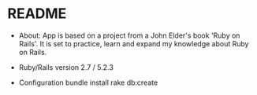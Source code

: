 # README
* About:
App is based on a project from a John Elder's book 'Ruby on Rails'. It is set to practice, learn and expand my knowledge about Ruby on Rails.

* Ruby/Rails version
2.7 / 5.2.3

* Configuration
bundle install
rake db:create

